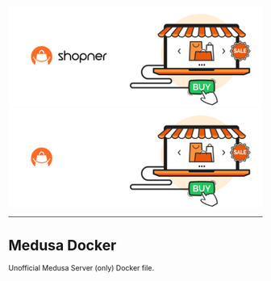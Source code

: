 <!-- trunk-ignore(markdownlint/MD041) -->
<div align="center">
  <img src="https://raw.githubusercontent.com/shopnerinc/.github/main/assets/img/gh-profile.png#gh-light-mode-only">
  <img src="https://raw.githubusercontent.com/shopnerinc/.github/main/assets/img/gh-profile-dark.png#gh-dark-mode-only">
</div>

---

# Medusa Docker

Unofficial Medusa Server (only) Docker file.

